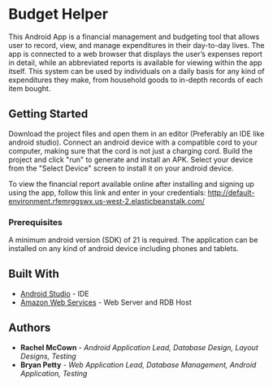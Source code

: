 # Budget Helper

This Android App is a financial management and budgeting tool that allows user to record, view, and manage expenditures in their day-to-day lives. The app is connected to a web browser that displays the user’s expenses report in detail, while an abbreviated reports is available for viewing within the app itself. This system can be used by individuals on a daily basis for any kind of expenditures they make, from household goods to in-depth records of each item bought.

## Getting Started

Download the project files and open them in an editor (Preferably an IDE like android studio). Connect an android device with a compatible cord to your computer, making sure that the cord is not just a charging cord. Build the project and click "run" to generate and install an APK. Select your device from the "Select Device" screen to install it on your android device.

To view the financial report available online after installing and signing up using the app, follow this link and enter in your credentials: http://default-environment.rfemrggswx.us-west-2.elasticbeanstalk.com/

### Prerequisites

A minimum android version (SDK) of 21 is required. The application can be installed on any kind of android device including phones and tablets.

## Built With

* [Android Studio](https://developer.android.com/studio/index.html) - IDE
* [Amazon Web Services](https://aws.amazon.com/) - Web Server and RDB Host

## Authors

* **Rachel McCown** - *Android Application Lead, Database Design, Layout Designs, Testing* 
* **Bryan Petty** - *Web Application Lead, Database Management, Android Application, Testing* 
